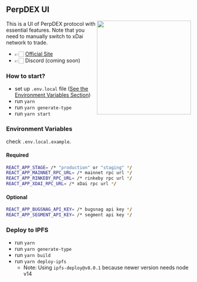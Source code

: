 ## PerpDEX UI

<img width="256px" style="margin: 0 auto; float: right" src="https://fascinating-daffodil-abb5d2.netlify.app/images/perpdex_logo.png" />

This is a UI of PerpDEX protocol with essential features. Note that you need to manually switch to xDai network to trade.

-   👉🏻 [Official Site](https://perpdex.com)
-   👉🏻 Discord (coming soon)

### How to start?

-   set up `.env.local` file ([See the Environment Variables Section](#environment-variables))
-   run `yarn`
-   run `yarn generate-type`
-   run `yarn start`

### Environment Variables

check `.env.local.example`.

#### Required

```sh
REACT_APP_STAGE= /* "production" or "staging" */
REACT_APP_MAINNET_RPC_URL= /* mainnet rpc url */
REACT_APP_RINKEBY_RPC_URL= /* rinkeby rpc url */
REACT_APP_XDAI_RPC_URL= /* xDai rpc url */
```

#### Optional

```sh
REACT_APP_BUGSNAG_API_KEY= /* bugsnag api key */
REACT_APP_SEGMENT_API_KEY= /* segment api key */
```

### Deploy to IPFS
-   run `yarn`
-   run `yarn generate-type`
-   run `yarn build`
-   run `yarn deploy-ipfs`
    - Note: Using `ipfs-deploy@v8.0.1` because newer version needs node v14
